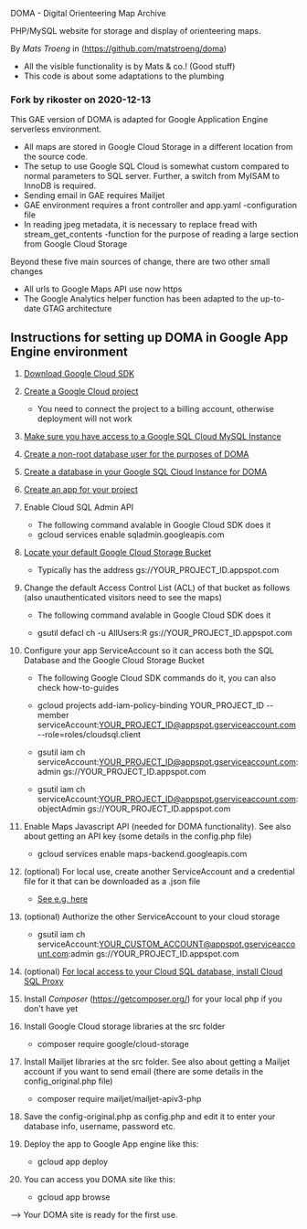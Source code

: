 DOMA - Digital Orienteering Map Archive

PHP/MySQL website for storage and display of orienteering maps.

By _Mats Troeng_ in (https://github.com/matstroeng/doma)
 * All the visible functionality is by Mats & co.! (Good stuff)
 * This code is about some adaptations to the plumbing

### Fork by rikoster on 2020-12-13

This GAE version of DOMA is adapted for Google Application Engine serverless
environment. 
 * All maps are stored in Google Cloud Storage in a different location from the
   source code. 
 * The setup to use Google SQL Cloud is somewhat custom compared to normal
   parameters to SQL server. Further, a switch from MyISAM to InnoDB is
   required.
 * Sending email in GAE requires Mailjet
 * GAE environment requires a front controller and app.yaml -configuration file
 * In reading jpeg metadata, it is necessary to replace fread with
   stream_get_contents -function for the purpose of reading a large section from
   Google Cloud Storage

Beyond these five main sources of change, there are two other small changes
 * All urls to Google Maps API use now https
 * The Google Analytics helper function has been adapted to the up-to-date GTAG
   architecture
 
Instructions for setting up DOMA in Google App Engine environment
-----------------------------------------------------------------

1. [Download Google Cloud SDK](https://cloud.google.com/sdk/docs/install)

2. [Create a Google Cloud project](https://cloud.google.com/resource-manager/docs/creating-managing-projects)
   - You need to connect the project to a billing account, otherwise deployment
     will not work

3. [Make sure you have access to a Google SQL Cloud MySQL Instance](https://cloud.google.com/sql/docs/mysql/quickstart)

4. [Create a non-root database user for the purposes of DOMA](https://cloud.google.com/sql/docs/mysql/create-manage-users)

5. [Create a database in your Google SQL Cloud Instance for DOMA](https://cloud.google.com/sql/docs/mysql/create-manage-databases)

6. [Create an app for your project](https://cloud.google.com/appengine) 

7. Enable Cloud SQL Admin API
   - The following command avalable in Google Cloud SDK does it

   * gcloud services enable sqladmin.googleapis.com

8. [Locate your default Google Cloud Storage Bucket](https://cloud.google.com/appengine/docs/standard/php7/using-cloud-storage)
   - Typically has the address gs://YOUR_PROJECT_ID.appspot.com

9. Change the default Access Control List (ACL) of that bucket as follows (also
   unauthenticated visitors need to see the maps)
   - The following command avalable in Google Cloud SDK does it

   - gsutil defacl ch -u AllUsers:R gs://YOUR_PROJECT_ID.appspot.com

10. Configure your app ServiceAccount so it can access both the SQL Database and
    the Google Cloud Storage Bucket
    * The following Google Cloud SDK commands do it, you can also check
      how-to-guides

    * gcloud projects add-iam-policy-binding YOUR_PROJECT_ID --member serviceAccount:YOUR_PROJECT_ID@appspot.gserviceaccount.com --role=roles/cloudsql.client
    * gsutil iam ch serviceAccount:YOUR_PROJECT_ID@appspot.gserviceaccount.com:admin gs://YOUR_PROJECT_ID.appspot.com
    * gsutil iam ch serviceAccount:YOUR_PROJECT_ID@appspot.gserviceaccount.com:objectAdmin gs://YOUR_PROJECT_ID.appspot.com

11. Enable Maps Javascript API (needed for DOMA functionality). See also about
    getting an API key (some details in the config.php file)
    - gcloud services enable maps-backend.googleapis.com

12. (optional) For local use, create another ServiceAccount and a credential
    file for it that can be downloaded as a .json file
    - [See e.g. here](https://cloud.google.com/sdk/gcloud/reference/iam/service-accounts)

13. (optional) Authorize the other ServiceAccount to your cloud storage
    * gsutil iam ch serviceAccount:YOUR_CUSTOM_ACCOUNT@appspot.gserviceaccount.com:admin gs://YOUR_PROJECT_ID.appspot.com

14. (optional) [For local access to your Cloud SQL database, install Cloud SQL Proxy](https://cloud.google.com/sql/docs/mysql/sql-proxy)
 
15. Install *Composer* (https://getcomposer.org/) for your local php if you don't have yet

16. Install Google Cloud storage libraries at the src folder
    - composer require google/cloud-storage

17. Install Mailjet libraries at the src folder. See also about getting a
    Mailjet account if you want to send email (there are some details in the
    config_original.php file)
    - composer require mailjet/mailjet-apiv3-php

18. Save the config-original.php as config.php and edit it to enter your
    database info, username, password etc.

19. Deploy the app to Google App engine like this:
    - gcloud app deploy

20. You can access you DOMA site like this:
    - gcloud app browse

--> Your DOMA site is ready for the first use.
